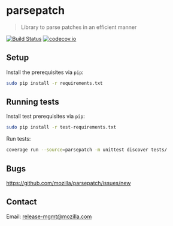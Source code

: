 # parsepatch
> Library to parse patches in an efficient manner


[![Build Status](https://api.travis-ci.org/mozilla/libmozdata.svg?branch=master)](https://travis-ci.org/mozilla/parsepatch)
[![codecov.io](https://img.shields.io/codecov/c/github/mozilla/libmozdata/master.svg)](https://codecov.io/github/mozilla/parsepatch?branch=master)

## Setup

Install the prerequisites via `pip`:
```sh
sudo pip install -r requirements.txt
```

## Running tests

Install test prerequisites via `pip`:
```sh
sudo pip install -r test-requirements.txt
```

Run tests:
```sh
coverage run --source=parsepatch -m unittest discover tests/
```

## Bugs

https://github.com/mozilla/parsepatch/issues/new

## Contact

Email: release-mgmt@mozilla.com

